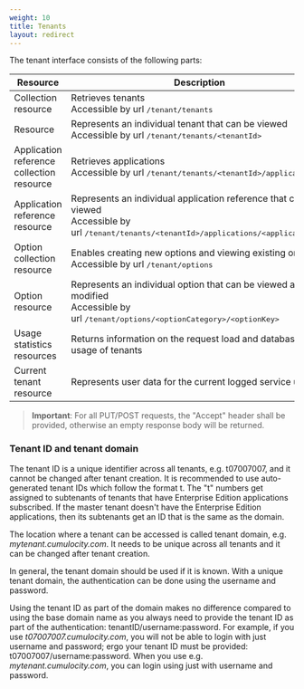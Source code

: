 ```yaml
---
weight: 10
title: Tenants
layout: redirect
---
```


The tenant interface consists of the following parts:

Resource  |  Description
------|-------------
Collection resource  |  Retrieves tenants <br>Accessible by url <kbd>/tenant/tenants</kbd>
Resource  |  Represents an individual tenant that can be viewed <br>Accessible by url <kbd>/tenant/tenants/&lt;tenantId></kbd>
Application reference collection resource  |  Retrieves applications <br>Accessible by url <kbd>/tenant/tenants/&lt;tenantId>/applications</kbd>
Application reference resource  |  Represents an individual application reference that can be viewed <br>Accessible by url <kbd>/tenant/tenants/&lt;tenantId>/applications/&lt;applicationId></kbd>
Option collection resource  |  Enables creating new options and viewing existing ones <br>Accessible by url <kbd>/tenant/options</kbd>
Option resource  |  Represents an individual option that can be viewed and modified <br>Accessible by url <kbd>/tenant/options/&lt;optionCategory>/&lt;optionKey></kbd>
Usage statistics resources  |  Returns information on the request load and database usage of tenants
Current tenant resource  |  Represents user data for the current logged service user

> **Important**: For all PUT/POST requests, the "Accept" header shall be provided, otherwise an empty response body will be returned.

### <a name="tenant-id-and-domain"></a> Tenant ID and tenant domain

The tenant ID is a unique identifier across all tenants, e.g. t07007007, and it cannot be changed after tenant creation. It is recommended to use auto-generated tenant IDs which follow the format t<number>. The "t" numbers get assigned to subtenants of tenants that have Enterprise Edition applications subscribed. If the master tenant doesn't have the Enterprise Edition applications, then its subtenants get an ID that is the same as the domain.

The location where a tenant can be accessed is called tenant domain, e.g. _mytenant.cumulocity.com_. It needs to be unique across all tenants and it can be changed after tenant creation.

In general, the tenant domain should be used if it is known. With a unique tenant domain, the authentication can be done using the username and password.

Using the tenant ID as part of the domain makes no difference compared to using the base domain name as you always need to provide the tenant ID as part of the authentication: tenantID/username:password. For example, if you use _t07007007.cumulocity.com_, you will not be able to login with just username and password; ergo your tenant ID must be provided: t07007007/username:password. When you use e.g. _mytenant.cumulocity.com_, you can login using just with username and password.
